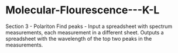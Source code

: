 # Molecular-Flourescence---K-L

Section 3 - Polariton
Find peaks - Input a spreadsheet with spectrum measurements, each measurement in a different sheet.
            Outputs a spreadsheet with the wavelength of the top two peaks in the measurements. 


